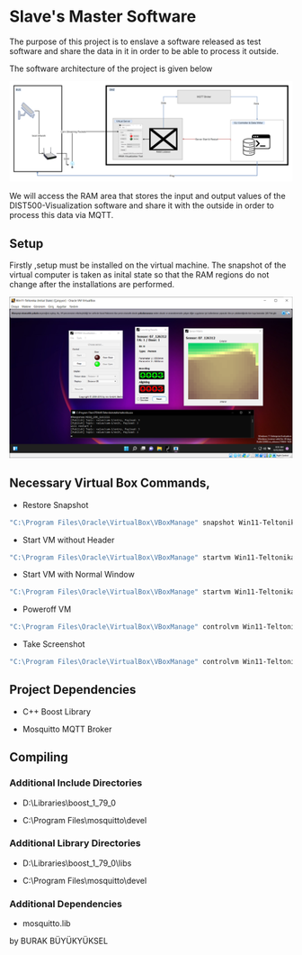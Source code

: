 # Slave's Master Software

The purpose of this project is to enslave a software released as test software and share the data in it in order to be able to process it outside.

The software architecture of the project is given below

![software architecture](assets\software_architecture.png)

We will access the RAM area that stores the input and output values of the DIST500-Visualization software and share it with the outside in order to process this data via MQTT.

## Setup

Firstly ,setup must be installed on the virtual machine.
The snapshot of the virtual computer is taken as inital state so that the RAM regions do not change after the installations are performed.

![vm](assets\vm.png)

## Necessary Virtual Box Commands,

- Restore Snapshot

```powershell
"C:\Program Files\Oracle\VirtualBox\VBoxManage" snapshot Win11-Teltonika restore "Initial State"
```

- Start VM without Header

```powershell
"C:\Program Files\Oracle\VirtualBox\VBoxManage" startvm Win11-Teltonika -type headless
```

- Start VM with Normal Window

```powershell
"C:\Program Files\Oracle\VirtualBox\VBoxManage" startvm Win11-Teltonika
```

- Poweroff VM

```powershell
"C:\Program Files\Oracle\VirtualBox\VBoxManage" controlvm Win11-Teltonika poweroff
```

- Take Screenshot

```powershell
"C:\Program Files\Oracle\VirtualBox\VBoxManage" controlvm Win11-Teltonika screenshotpng screenshot.png
```

## Project Dependencies

- C++ Boost Library

- Mosquitto MQTT Broker

## Compiling

### Additional Include Directories

- D:\Libraries\boost_1_79_0

- C:\Program Files\mosquitto\devel

### Additional Library Directories

- D:\Libraries\boost_1_79_0\libs

- C:\Program Files\mosquitto\devel

### Additional Dependencies

- mosquitto.lib





by BURAK BÜYÜKYÜKSEL
